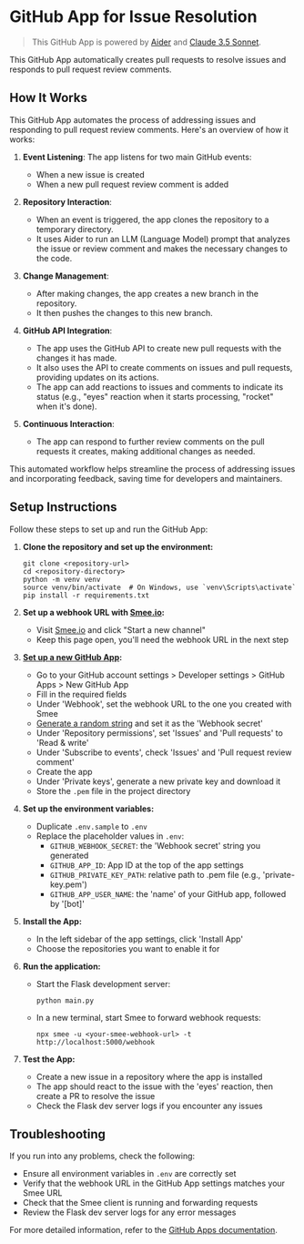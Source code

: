 # GitHub App for Issue Resolution

> This GitHub App is powered by [Aider](https://aider.chat/) and [Claude 3.5 Sonnet](https://www.anthropic.com/news/claude-3-5-sonnet).

This GitHub App automatically creates pull requests to resolve issues and responds to pull request review comments.

## How It Works

This GitHub App automates the process of addressing issues and responding to pull request review comments. Here's an overview of how it works:

1. **Event Listening**: The app listens for two main GitHub events:
   - When a new issue is created
   - When a new pull request review comment is added

2. **Repository Interaction**:
   - When an event is triggered, the app clones the repository to a temporary directory.
   - It uses Aider to run an LLM (Language Model) prompt that analyzes the issue or review comment and makes the necessary changes to the code.

3. **Change Management**:
   - After making changes, the app creates a new branch in the repository.
   - It then pushes the changes to this new branch.

4. **GitHub API Integration**:
   - The app uses the GitHub API to create new pull requests with the changes it has made.
   - It also uses the API to create comments on issues and pull requests, providing updates on its actions.
   - The app can add reactions to issues and comments to indicate its status (e.g., "eyes" reaction when it starts processing, "rocket" when it's done).

5. **Continuous Interaction**:
   - The app can respond to further review comments on the pull requests it creates, making additional changes as needed.

This automated workflow helps streamline the process of addressing issues and incorporating feedback, saving time for developers and maintainers.

## Setup Instructions

Follow these steps to set up and run the GitHub App:

1. **Clone the repository and set up the environment:**
   ```
   git clone <repository-url>
   cd <repository-directory>
   python -m venv venv
   source venv/bin/activate  # On Windows, use `venv\Scripts\activate`
   pip install -r requirements.txt
   ```

2. **Set up a webhook URL with [Smee.io](https://smee.io/):**
   - Visit [Smee.io](https://smee.io/) and click "Start a new channel"
   - Keep this page open, you'll need the webhook URL in the next step

3. **[Set up a new GitHub App](https://docs.github.com/en/apps/creating-github-apps):**
   - Go to your GitHub account settings > Developer settings > GitHub Apps > New GitHub App
   - Fill in the required fields
   - Under 'Webhook', set the webhook URL to the one you created with Smee
   - [Generate a random string](https://www.random.org/strings/?num=10&len=32&digits=on&upperalpha=on&loweralpha=on&unique=on&format=html&rnd=new) and set it as the 'Webhook secret'
   - Under 'Repository permissions', set 'Issues' and 'Pull requests' to 'Read & write'
   - Under 'Subscribe to events', check 'Issues' and 'Pull request review comment'
   - Create the app
   - Under 'Private keys', generate a new private key and download it
   - Store the `.pem` file in the project directory

4. **Set up the environment variables:**
   - Duplicate `.env.sample` to `.env`
   - Replace the placeholder values in `.env`:
     - `GITHUB_WEBHOOK_SECRET`: the 'Webhook secret' string you generated
     - `GITHUB_APP_ID`: App ID at the top of the app settings
     - `GITHUB_PRIVATE_KEY_PATH`: relative path to .pem file (e.g., 'private-key.pem')
     - `GITHUB_APP_USER_NAME`: the 'name' of your GitHub app, followed by '[bot]'

5. **Install the App:**
   - In the left sidebar of the app settings, click 'Install App'
   - Choose the repositories you want to enable it for

6. **Run the application:**
   - Start the Flask development server:
     ```
     python main.py
     ```
   - In a new terminal, start Smee to forward webhook requests:
     ```
     npx smee -u <your-smee-webhook-url> -t http://localhost:5000/webhook
     ```

7. **Test the App:**
   - Create a new issue in a repository where the app is installed
   - The app should react to the issue with the 'eyes' reaction, then create a PR to resolve the issue
   - Check the Flask dev server logs if you encounter any issues

## Troubleshooting

If you run into any problems, check the following:

- Ensure all environment variables in `.env` are correctly set
- Verify that the webhook URL in the GitHub App settings matches your Smee URL
- Check that the Smee client is running and forwarding requests
- Review the Flask dev server logs for any error messages

For more detailed information, refer to the [GitHub Apps documentation](https://docs.github.com/en/developers/apps).

